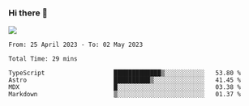 ### Hi there 👋️

![](https://komarev.com/ghpvc/?username=Loner1024)

<!--START_SECTION:waka-->

```text
From: 25 April 2023 - To: 02 May 2023

Total Time: 29 mins

TypeScript                   █████████████▒░░░░░░░░░░░   53.80 %
Astro                        ██████████▒░░░░░░░░░░░░░░   41.45 %
MDX                          █░░░░░░░░░░░░░░░░░░░░░░░░   03.38 %
Markdown                     ▒░░░░░░░░░░░░░░░░░░░░░░░░   01.37 %
```

<!--END_SECTION:waka-->



